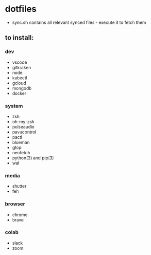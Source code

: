 # dotfiles

* sync.sh contains all relevant synced files - execute it to fetch them

## to install:

### dev
* vscode
* gitkraken
* node
* kubectl
* gcloud
* mongodb
* docker

### system
* zsh
* oh-my-zsh
* pulseaudio
* pavucontrol
* pactl
* blueman
* gtop
* neofetch
* python(3) and pip(3)
* wal

### media
* shutter
* feh

### browser
* chrome
* brave

### colab
* slack
* zoom

